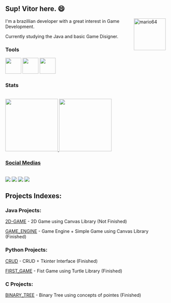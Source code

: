 ## Sup! Vitor here. 😄

<img align="right" width = 100 alt="mario64" src="https://user-images.githubusercontent.com/96491301/150590530-b3018309-0395-485c-b677-242c3555f5ec.gif"/>

I'm a brazillian developer with a great interest in Game Development. 

Currently studying the Java and basic Game Disigner.
 

### Tools
 <img src = "https://cdn.jsdelivr.net/gh/devicons/devicon/icons/java/java-original-wordmark.svg" width = 50/> <img src="https://cdn.jsdelivr.net/gh/devicons/devicon/icons/python/python-original.svg" width = 50/> <img src ="https://cdn.jsdelivr.net/gh/devicons/devicon/icons/c/c-original.svg" width = 50/>

### Stats 
  <div style="display: inline"><br>
  <a href="https://github.com/Vitimfm">
  <img height="165em" src="https://github-readme-stats.vercel.app/api?username=Vitimfm&show_icons=true&theme=dark&include_all_commits=true&count_private=true"/>
  <img height="165em" src="https://github-readme-stats.vercel.app/api/top-langs/?username=Vitimfm&layout=compact&langs_count=7&theme=dark"/> 
  </div>
  
### Social Medias
  <div style="display: inline_block"><br>
    
   <div>
    <a href=https://www.youtube.com/channel/UCCTK0rdCCK2iKYnmNTfFbyA target="_blank"><img src="https://img.shields.io/badge/YouTube-FF0000?style=for-the-badge&logo=youtube&logoColor=white" target="_blank" ></a>
    <a href=https://www.instagram.com/vitimfm/ target="_blank"><img src="https://img.shields.io/badge/-Instagram-%23E4405F?style=for-the-badge&logo=instagram&logoColor=white" target="_blank"></a>
    <a href = "mailto:vitormenezes1266@gmail.com"><img src="https://img.shields.io/badge/-Gmail-%23333?style=for-the-badge&logo=gmail&logoColor=white" target="_blank" ></a>
    <a href="https://www.linkedin.com/in/vitor-freitas-334b88228/" target="_blank" ><img src="https://img.shields.io/badge/-LinkedIn-%230077B5?style=for-the-badge&logo=linkedin&logoColor=white" target="_blank"></a> 
     
  </div>

## Projects Indexes:

### Java Projects:
[2D-GAME](https://github.com/Vitimfm/2D-Canva-Game) - 2D Game using Canvas Library (Not Finished)

[GAME_ENGINE](https://github.com/Vitimfm/Game-engine-Canva) - Game Engine + Simple Game using Canvas Library (Finished)
### Python Projects:
[CRUD](https://github.com/Vitimfm/Pyhton-CRUD) - CRUD + Tkinter Interface (Finished)

[FIRST_GAME](https://github.com/Vitimfm/2D-Game-Turtle-Library) - Fist Game using Turtle Library (Finished)
### C Projects:
[BINARY_TREE](https://github.com/Vitimfm/Binary-Tree-School) - Binary Tree using concepts of pointes (Finished)


  
  
